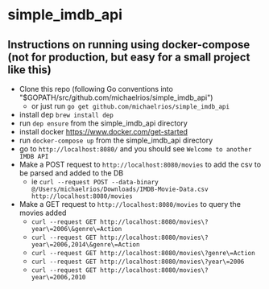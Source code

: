 # simple_imdb_api
## Instructions on running using docker-compose (not for production, but easy for a small project like this)
- Clone this repo (following Go conventions into "$GOPATH/src/github.com/michaelrios/simple_imdb_api")
  - or just run `go get github.com/michaelrios/simple_imdb_api`
- install dep `brew install dep`
- run `dep ensure` from the simple_imdb_api directory
- install docker https://www.docker.com/get-started
- run `docker-compose up` from the simple_imdb_api directory
- go to `http://localhost:8080/` and you should see `Welcome to another IMDB API`
- Make a POST request to `http://localhost:8080/movies` to add the csv to be parsed and added to the DB
  - ie `curl --request POST --data-binary @/Users/michaelrios/Downloads/IMDB-Movie-Data.csv http://localhost:8080/movies`
- Make a GET request to `http://localhost:8080/movies` to query the movies added
  - `curl --request GET http://localhost:8080/movies\?year\=2006\&genre\=Action`
  - `curl --request GET http://localhost:8080/movies\?year\=2006,2014\&genre\=Action`
  - `curl --request GET http://localhost:8080/movies\?genre\=Action`
  - `curl --request GET http://localhost:8080/movies\?year\=2006`
  - `curl --request GET http://localhost:8080/movies\?year\=2006,2010`
